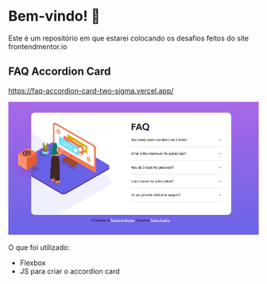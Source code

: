 
 # Bem-vindo! 👋

Este é um repositório em que estarei colocando os desafios feitos do site frontendmentor.io

 ## FAQ Accordion Card

 https://faq-accordion-card-two-sigma.vercel.app/

 ![Preview do site](./faq-accordion-card-main/exemplo.JPG)

 O que foi utilizado:

 - Flexbox
 - JS para criar o accordion card

